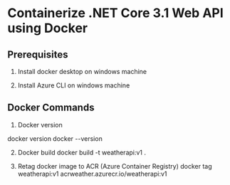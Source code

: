# Containerize .NET Core 3.1 Web API using Docker


## Prerequisites
1. Install docker desktop on windows machine

2. Install Azure CLI on windows machine


## Docker Commands

1. Docker version

docker version
docker --version

2. Docker build
docker build -t weatherapi:v1 .

3. Retag docker image to ACR (Azure Container Registry)
docker tag weatherapi:v1 acrweather.azurecr.io/weatherapi:v1

